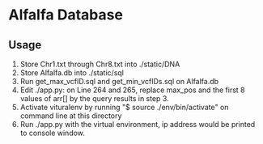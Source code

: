 Alfalfa Database
=================
Usage
-----
1. Store Chr1.txt through Chr8.txt into ./static/DNA
2. Store Alfalfa.db into ./static/sql
3. Run get_max_vcfID.sql and get_min_vcfIDs.sql on Alfalfa.db
4. Edit ./app.py: on Line 264 and 265, replace max_pos and the first 8 values of arr[] by the query results in step 3.
5. Activate vituralenv by running "$ source ./env/bin/activate" on command line at this directory
6. Run ./app.py with the virtual environment, ip address would be printed to console window.

